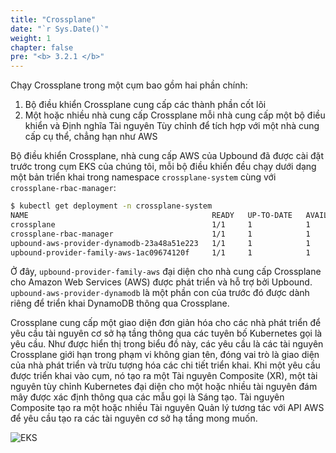```yaml
---
title: "Crossplane"
date: "`r Sys.Date()`"
weight: 1
chapter: false
pre: "<b> 3.2.1 </b>"
---
```


Chạy Crossplane trong một cụm bao gồm hai phần chính:

1. Bộ điều khiển Crossplane cung cấp các thành phần cốt lõi
2. Một hoặc nhiều nhà cung cấp Crossplane mỗi nhà cung cấp một bộ điều khiển và Định nghĩa Tài nguyên Tùy chỉnh để tích hợp với một nhà cung cấp cụ thể, chẳng hạn như AWS

Bộ điều khiển Crossplane, nhà cung cấp AWS của Upbound đã được cài đặt trước trong cụm EKS của chúng tôi, mỗi bộ điều khiển đều chạy dưới dạng một bản triển khai trong namespace `crossplane-system` cùng với `crossplane-rbac-manager`:

```bash
$ kubectl get deployment -n crossplane-system
NAME                                         READY   UP-TO-DATE   AVAILABLE   AGE
crossplane                                   1/1     1            1           3h7m
crossplane-rbac-manager                      1/1     1            1           3h7m
upbound-aws-provider-dynamodb-23a48a51e223   1/1     1            1           3h6m
upbound-provider-family-aws-1ac09674120f     1/1     1            1           21h
```

Ở đây, `upbound-provider-family-aws` đại diện cho nhà cung cấp Crossplane cho Amazon Web Services (AWS) được phát triển và hỗ trợ bởi Upbound. `upbound-aws-provider-dynamodb` là một phần con của trước đó được dành riêng để triển khai DynamoDB thông qua Crossplane.

Crossplane cung cấp một giao diện đơn giản hóa cho các nhà phát triển để yêu cầu tài nguyên cơ sở hạ tầng thông qua các tuyên bố Kubernetes gọi là yêu cầu. Như được hiển thị trong biểu đồ này, các yêu cầu là các tài nguyên Crossplane giới hạn trong phạm vi không gian tên, đóng vai trò là giao diện của nhà phát triển và trừu tượng hóa các chi tiết triển khai. Khi một yêu cầu được triển khai vào cụm, nó tạo ra một Tài nguyên Composite (XR), một tài nguyên tùy chỉnh Kubernetes đại diện cho một hoặc nhiều tài nguyên đám mây được xác định thông qua các mẫu gọi là Sáng tạo. Tài nguyên Composite tạo ra một hoặc nhiều Tài nguyên Quản lý tương tác với API AWS để yêu cầu tạo ra các tài nguyên cơ sở hạ tầng mong muốn.

![EKS](/images/0006/00057.png?featherlight=false&width=90pc)